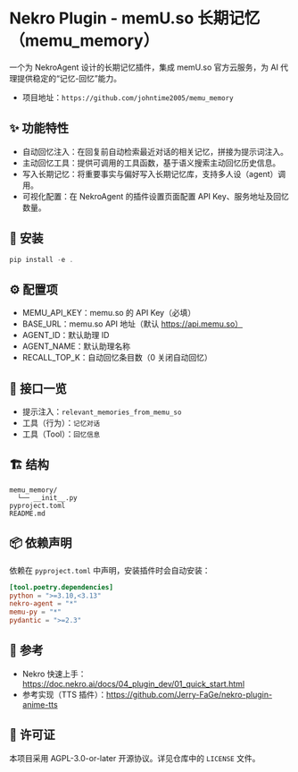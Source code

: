 # Nekro Plugin - memU.so 长期记忆（memu_memory）

一个为 NekroAgent 设计的长期记忆插件，集成 memU.so 官方云服务，为 AI 代理提供稳定的“记忆-回忆”能力。

- 项目地址：`https://github.com/johntime2005/memu_memory`

## ✨ 功能特性

- 自动回忆注入：在回复前自动检索最近对话的相关记忆，拼接为提示词注入。
- 主动回忆工具：提供可调用的工具函数，基于语义搜索主动回忆历史信息。
- 写入长期记忆：将重要事实与偏好写入长期记忆库，支持多人设（agent）调用。
- 可视化配置：在 NekroAgent 的插件设置页面配置 API Key、服务地址及回忆数量。

## 🚀 安装

```powershell
pip install -e .
```

## ⚙️ 配置项

- MEMU_API_KEY：memu.so 的 API Key（必填）
- BASE_URL：memu.so API 地址（默认 https://api.memu.so）
- AGENT_ID：默认助理 ID
- AGENT_NAME：默认助理名称
- RECALL_TOP_K：自动回忆条目数（0 关闭自动回忆）

## 🧩 接口一览

- 提示注入：`relevant_memories_from_memu_so`
- 工具（行为）：`记忆对话`
- 工具（Tool）：`回忆信息`

## 🏗️ 结构

```
memu_memory/
  └── __init__.py
pyproject.toml
README.md
```

## 📦 依赖声明

依赖在 `pyproject.toml` 中声明，安装插件时会自动安装：

```toml
[tool.poetry.dependencies]
python = ">=3.10,<3.13"
nekro-agent = "*"
memu-py = "*"
pydantic = ">=2.3"
```

## 🔗 参考

- Nekro 快速上手：https://doc.nekro.ai/docs/04_plugin_dev/01_quick_start.html
- 参考实现（TTS 插件）：https://github.com/Jerry-FaGe/nekro-plugin-anime-tts

## 📄 许可证

本项目采用 AGPL-3.0-or-later 开源协议。详见仓库中的 `LICENSE` 文件。
